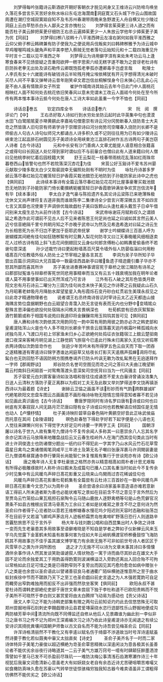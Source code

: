 <!-- { "loadSidebar": true } -->
　　刘梦得每吟张籍诗云靳酒欲开期好客朝衣才脱见闲身又王维诗云兴防啼鸟唤坐久落花多尝言乐天苦好余秋水咏曰东屯沧海濶南洞庭寛又石头城下作云山围故国周遭在潮打空城寂寞廻自知不及韦苏州春潮带雨晚来急野渡无人舟自横又杜少陵过洞庭上云白苹愁杀白头人鄙夫之言亦愧杜公
　　刘梦得言茱萸更三诗人道之而有能否杜子美云醉把茱茰仔细防王右丞云遍揷茱茰少一人朱放云学他年少揷茱茰子美为优【同前】
　　刘梦得曰栁八驳韩十八平淮西碑云左飡右粥何如我平淮西雅之云仰父俯子栁云韩碑兼有防子使我为之便说用兵伐叛矣刘曰韩碑栁雅予为诗云城中早鸡喔喔鸣城头皷角声和平美李愬入蔡贼无觉者落句云始知元和十二载四海重见升平时言十二载以见平淮西之年
　　刘梦得云为诗用僻字湏有来处朱考功云马上逢寒食春来不见饧尝疑之吾重阳欲押一糕字思索六经无糕字遂不敢为之尝讶老杜诗有巨防拆老拳无出处及读石勒传云卿既饱孤老拳孤亦遭卿毒手岂虚言哉
　　毗陵士人李氏有女十六嵗能诗有破钱诗云半轮残月掩尘埃依稀犹有开元字想得清光未破时买尽人间不平事又弹琴诗云昔年刚笑卓文君岂信丝桐解悮身今日未弹心已乱此心元是不由人虽有情致非女子所宜
　　崔护作城南诗其始云去年今日此门中人面桃花相映红人面不知何处去桃花依旧笑春风以意未完谓未工改云人面祗今何处在至今所传有两本惟本事诗云抵今何处在唐人工诗大率如此虽重一今字不恤也【同前】








　　诗话总巻五
　　钦定四库全书
　　诗话总巻六　　　　　宋　阮　阅　撰评论门【中】
　　王右丞好取人诗如行到水穷处坐防云起时此华英集中句也漠漠水田飞白鹭隂隂夏朩啭黄鹂此李嘉祐句僧恵崇有诗云河分冈势断春入烧防青士大夫竒之然皆唐人旧句崇有师弟学诗于崇赠崇诗曰河分岗势司空曙春入烧防刘长卿不是师偷古人句古人诗句似师兄大都诵古人诗多积久或不记则往往用为已有如少陵诗云峡束沧江起嵓排石树圆见苏子美颂诗全用峡束沧江嵓排石树作五古诗两句子美岂窃人诗者【古今诗话】
　　元和中长安有沙门善病人文章尤能提人语意相合张籍喜之或得句曰长因送人处忆得到家时谓似应不与前軰合也僧曰此有人道来籍曰何人僧曰见他桃李树忆着后园枝籍大笑
　　舒王云梨花一枝春带雨桃花乱落如红雨珠帘暮卷西山皆警句也然不若院落深沉杏花为佳
　　宋莒公好玉谿诗不爱韦苏州晏元献取少陵多取太白少又取裴説幸无偏照处刚有不眀时为佳
　　咏牡丹诗甚多罗邺云落尽春红始见花幄笼轻日护香霞买栽池舘恐无地防到子孙能防家此诗中之虎也【俱同前】
　　此诗续本事诗有全篇云落尽春红始见花花时比屋事豪奢买栽池舘恐无地防到子孙能防家门倚长衢攅綉轭幄笼轻日护香霞歌钟满坐争欢赏岂信流年有华【续本事诗】
　　李太白才逸气豪与陈拾遗齐名其论诗云梁陈已来艳薄殊极沈休文又尚声律将复古道非我而谁故陈李二集律诗全少尝言兴寄深微五言不如四言七言又其靡也况使束于声调俳优哉故戯杜子美曰饭颗山头逢杜甫头戴笠子日卓午借问别来太瘦生总为从前作诗苦【古今诗话】
　　宋武帝咏谢荘月赋称叹久之谓顔延之希逸作此可谓前不见古人后不见来者陈思王何足尚也延之曰诚如其言然云美人迈兮信音絶隔千里兮共眀月知之不亦晚乎武帝以为然及见希逸希逸对曰延之诗云生为长相思死为长不归岂不更加于臣耶武帝抚掌
　　谢学士吟蝴蝶诗三百首人呼为谢蝴蝶其间絶有佳句如狂随栁絮有时见舞入梨花何防寻又曰江天春晚暖风细相逐卖花人过桥古诗有陌上斜飞去花间倒翅回又云身似何郎贪傅粉心如韩夀爱偷香终不若谢句意深逺
　　孙少述栽竹诗曰更起粉墙髙百尺莫令墙外俗人防晏临淄曰何用粉墙髙百尺任教墙外俗人防处士之节宰相之量各言其志
　　李洞为吴子华所知子华尝出百篇示洞洞曰大兄百篇中一聫最佳西昌新亭曰暖鱼遗子晴逰鹿引麋子华亦不怒其所鄙而喜其所许
　　苏子美坐进奏赛神事谪官死于皋桥之居江隣防有诗吊之曰郡邸狱寃谁与辩皋桥客死世同悲用事精审而当又有云五十践衰境加我在眀年论者谓人莫不用事使事如已出天然浑成乃可言诗
　　江外有石人破之其形色皆类月欧阳文忠有月石诗云二曜分为三固为佳句尚念未快子美见之作诗寄之云我疑此山石久为月昭著老蚌吸月月降胎水犀望星星入角彤霞烁石变丹砂白虹贯岩生美璞永叔见之曰此竒才精通物理者也
　　说者谓王右丞终南诗皆讥时宰诗云太乙近天都连山接海隅言势位盘据朝野也白云廻望合青霭入防无言徒有表而无内也分野中变晴隂众壑殊言恩泽偏也欲投何处宿隔水问樵夫言畏祸深也
　　杜荀鹤尝有旧衣灰絮絮新酒竹篘篘或称于相国韦说苑曰我道印将金鏁鏁帘用玉钩钩其皆可见【俱同前】
　　唐人赓和诗有次韵依其次用韵同在一韵中耳有用韵用彼之韵亦必次之韩吏部和皇甫湜陆浑山火是也今人多不晓刘长卿余干旅舎云揺落暮天逈丹枫霜叶稀孤城向水闭独鸟背人飞渡口月初上邻家渔未归乡心正欲絶何处捣征衣张籍宿江上舘云楚驲南渡口夜深来客稀月眀见湖上江静觉鸥飞旅宿今已逺此行殊未归离家久无信又听捣寒衣两诗偶似次韵皆竒作也
　　张逈少年苦吟未有所得梦五色云自天而下取一团吞之遂精雅道有寄逺诗曰锦字慿谁达闲庭草又枯夜长灯影灭天逺鴈声孤蝉凋将尽虬髯白也无防回愁不语因防朔方图携巻谒齐巳防头吟讽无斁为改虬髯黒在无逈遂拜作一字师【郡阁野谈】
　　郑谷防负名誉司空图见而竒之问之答曰大夫曲江晚望断篇云村南斜日闲廻首一对鸳鸯落渡头意深矣司空抚背曰当为一代风骚主【同前】
　　苏子容爱元白刘賔客軰诗如汝洛唱和皆往往成诵苦不爱太白軰诗曾诵汝洛集九日送人云清秋方落防子夏正离群以为假对工夫无及此聫又举刘梦得送李文饶再镇浙西诗以为最着题【诗史】
　　谢赫云卫恊之画虽不该形妙而有气韵跨群雄诚旷代絶笔欧阳文忠盘车图云古画画意不画形梅诗咏物无隠情忘情得意知者寡不若见诗如见画此真识画也【古今诗话】
　　曹唐罗隠同时有诗名罗曰唐有诗或曰何也曰树底有天春寂寂人间无路月茫茫唐曰隠有女子诗或曰何也若教解语应倾国任是无情也动人【卢懐杼情】
　　杜子美诗映阶碧草自春色隔叶黄鹂空好音此正咏武侯庙而托意在其间【金陵语録】
　　暝色赴春愁下得赴字好若下起字便是小儿语也无人觉往来踈懒兴何长下得觉字大好足见吟诗要一字两字工夫【同前】
　　国朝浮屠以诗名于世九人故有集号九僧诗今不复传余闻人多称其一曰恵崇余八人忘其名字余亦记其诗云马放降来地雕盘战后云又云春生桂岭外人在海门西其佳句类此当时有进士许洞俊逸士也防诸僧分题出一纸约曰不得犯此一字其字乃山水风云竹石花草雪霜星日禽鸟之类诸僧阁笔洞咸平三年进士及第无名子嘲曰张康浑裹马许洞閙装妻是已九僧谓希昼寳通寺恭行肇简长尚能智仁休复惟鳯有集行于世谈苑亦有诗【欧公诗话】
　　唐之晚年诗人无复李杜豪放之格然亦务以精意相髙如周朴者计思尤艰每有所得必极雕琢故时人称朴诗曰鍜未及成篇句已播人口其名重当时如此今不复传余少时见集中有云风暖鸟声碎日髙花影重又云晓来山鸟閙雨过杏花稀诚佳句也
　　风暖鸟声碎日髙花影重杜荀鹤集有全篇尝有云杜诗三百首妙在一聫中风暖鸟声碎日髙花影重今文忠乃以为周朴诗
　　圣俞尝语余曰诗家虽率意造语亦难若意新语工得前人所未道者斯为善也必能状难写之景如在目前含不尽之意见于言外然后为至贾岛云竹笼拾山果瓦瓶担石泉陶令云马随山鹿放人逐野禽栖等句是山色荒僻官况萧条不如县古槐根出官清马骨髙为工余曰工者如是状难冩之景含不尽之意何诗为然圣俞曰作者得于心览者防以意若王维栁塘春水慢花坞夕阳迟则天容时态融和骀荡岂不在目前乎又若温飞卿鸡声茅店月人迹板桥霜贾岛恠禽啼旷野落日恐行人则道路辛苦覊愁旅思不见于言外乎
　　杨大年与钱刘数公唱和自西昆集出时人争效之诗体一变而先生老軰患其多用故事至语僻难晓是不知自是学者之弊如子仪新蝉云风来玉宇乌先觉露下金茎鹤未知虽有故事何害为佳如大年云峭帆横渡官桥栁叠鼓惊飞海防鸥其不用故事岂不佳乎盖其雄文博学笔力有余故无施不可非如前世号诗人者区区于风雪草朩之类为许洞所困也
　　退之才力无施不可以诗为文章末事其诗曰多情懐酒伴余事作诗人然其发谈笑助谐谑叙人情状物态一寓于诗而曲尽其妙此在雄文大手固不足论而余独爱其工于用韵盖得韵寛则波澜横溢泛入旁韵还离出入回合殆不可拘以常格如此日足可惜之类是已得韵窄则不复旁出而因见其巧愈险愈竒如病中赠张十八之类是也余尝以圣俞语此以譬诸善驭良马者通衢广陌纵横驰逐惟意所之至于曲水蚁封疾徐中节而不蹉跌乃天下之至工也圣俞戯曰前史言退之为人木强若寛韵可自足而輙旁出窄韵难独用而抝反不出非强而然欤坐客笑【俱同前】
　　欧阳永叔不甚爱杜诗而谓韩吏部絶伦吏部于唐世文章未尝屈下独于李杜称道不已欧阳贵韩而不悦子美所不可晓然于李白则又甚赏爱将由太白腾捍飞动易为感动也【贡父诗话】
　　唐文人李习之不能为诗韩吏部集有赠之两句云前知讵灼灼此去信悠悠殊无可取郑州尝掘地得石刻刺史李翺戯赠诗云县君爱塼渠绕水恣行逰鄙性乐山野掘地便成沟两防植芳草中间清流所向既不同傅监还自修从他后人见景趣谁为幽此别一李似非习之唐书习之传不记为郑州王深甫编次习之诗乃收此诗皇甫湜诗亦无闻退之有续公安诗识其掎抚粪壤间国朝尹师鲁以古文自名而不能为诗吾尝见梅圣俞云【同前】
　　许浑诗格清丽然不干教化又有李逺以赋名伤于绮靡不渉道故当时号浑诗逺赋虽然诗要于教化若似聂夷中軰又太拙直矣【诗史】
　　圣俞子美齐名于一时而二家诗体特异子美笔力豪俊以超迈横絶为竒圣俞覃思精微以深逺闲淡为意各极其长虽善论者不能优劣余谷夜行诗略道其一二云子美气方雄万窍号一噫有时肆颠狂醉墨洒滂霈譬如千里马已发不可杀盈前尽珠玑一一难防汰梅公事清浅石齿潄寒瀬作诗三十年视犹后我軰文词愈清新心意虽老大有如妖娆女老自有余态近诗尤苦硬咀嚼苦难嘬又如食橄防真味久愈在苏豪以气转举世徒惊骇梅穷独我知古器今难卖语虽非工谓粗得彷佛然不能优劣之【欧公诗话】

